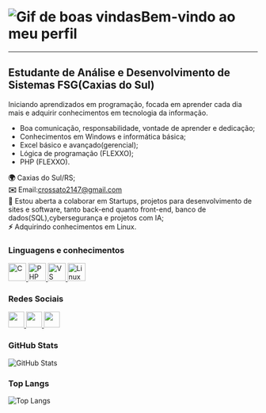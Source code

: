 <!DOCTYPE html>
<html lang="pt-BR">
<head>
    <meta charset="UTF-8">
    <meta name="viewport" content="width=device-width, initial-scale=1.0">
    <title>Carolina Demori Rossato</title>
</head>
<body>
    <h1><img src="https://user-images.githubusercontent.com/18350557/176309783-0785949b-9127-417c-8b55-ab5a4333674e.gif" alt="Gif de boas vindas">Bem-vindo ao meu perfil</h1>
    <hr>
    <h2>Estudante de Análise e Desenvolvimento de Sistemas FSG(Caxias do Sul)</h2>
    <p>Iniciando aprendizados em programação, focada em aprender cada dia mais e adquirir conhecimentos em tecnologia da informação.</p>
    <ul>
        <li>Boa comunicação, responsabilidade, vontade de aprender e dedicação;</li>
        <li>Conhecimentos em Windows e informática básica;</li>
        <li>Excel básico e avançado(gerencial);</li>
        <li>Lógica de programação (FLEXXO);</li>
        <li>PHP (FLEXXO).</li>
    </ul>
    <p>
        <strong>🌍</strong> Caxias do Sul/RS;<br>
        <strong>✉️</strong> Email:<a href="mailto:crossato2147@gmail.com">crossato2147@gmail.com</a><br>
        <strong>🤝</strong> Estou aberta a colaborar em Startups, projetos para desenvolvimento de sites e software, tanto back-end quanto front-end, banco de dados(SQL),cybersegurança e projetos com IA;<br>
        <strong>⚡</strong> Adquirindo conhecimentos em Linux.
    </p>
    <h3>Linguagens e conhecimentos</h3>
    <p align="left">
        <a href="https://docs.microsoft.com/en-us/cpp/?view=msvc-170" target="_blank" rel="noreferrer">
            <img src="https://raw.githubusercontent.com/danielcranney/readme-generator/main/public/icons/skills/c-colored.svg" width="36" height="36" alt="C">
        </a>
        <a href="https://www.php.net/" target="_blank" rel="noreferrer">
            <img src="https://raw.githubusercontent.com/danielcranney/readme-generator/main/public/icons/skills/php-colored.svg" width="36" height="36" alt="PHP">
        </a>
        <a href="https://code.visualstudio.com/" target="_blank" rel="noreferrer">
            <img src="https://raw.githubusercontent.com/danielcranney/readme-generator/main/public/icons/skills/visualstudiocode.svg" width="36" height="36" alt="VS Code">
        </a>
        <a href="https://www.linux.org" target="_blank" rel="noreferrer">
            <img src="https://raw.githubusercontent.com/danielcranney/readme-generator/main/public/icons/skills/linux-colored.svg" width="36" height="36" alt="Linux">
        </a>
    </p>
    <h3>Redes Sociais</h3>
    <p align="left">
        <a href="http://www.instagram.com/crossato2147" target="_blank" rel="noreferrer">
            <picture>
                <source media="(prefers-color-scheme: dark)" srcset="https://raw.githubusercontent.com/danielcranney/readme-generator/main/public/icons/socials/instagram-dark.svg">
                <source media="(prefers-color-scheme: light)" srcset="https://raw.githubusercontent.com/danielcranney/readme-generator/main/public/icons/socials/instagram.svg">
                <img src="https://raw.githubusercontent.com/danielcranney/readme-generator/main/public/icons/socials/instagram.svg" width="32" height="32">
            </picture>
        </a>
        <a href="https://www.linkedin.com/in/carolinademorirossato" target="_blank" rel="noreferrer">
            <picture>
                <source media="(prefers-color-scheme: dark)" srcset="https://raw.githubusercontent.com/danielcranney/readme-generator/main/public/icons/socials/linkedin-dark.svg">
                <source media="(prefers-color-scheme: light)" srcset="https://raw.githubusercontent.com/danielcranney/readme-generator/main/public/icons/socials/linkedin.svg">
                <img src="https://raw.githubusercontent.com/danielcranney/readme-generator/main/public/icons/socials/linkedin.svg" width="32" height="32">
            </picture>
        </a>
        <a href="https://www.stackoverflow.com/users/23186512/carolina-demori-rossato" target="_blank" rel="noreferrer">
            <picture>
                <source media="(prefers-color-scheme: dark)" srcset="https://raw.githubusercontent.com/danielcranney/readme-generator/main/public/icons/socials/stackoverflow-dark.svg">
                <source media="(prefers-color-scheme: light)" srcset="https://raw.githubusercontent.com/danielcranney/readme-generator/main/public/icons/socials/stackoverflow.svg">
                <img src="https://raw.githubusercontent.com/danielcranney/readme-generator/main/public/icons/socials/stackoverflow.svg" width="32" height="32">
            </picture>
        </a>
    </p>
    <h3>GitHub Stats</h3>
    <img src="https://github-readme-stats.vercel.app/api?username=carolinademorirossato&show_icons=true&theme=algolia" alt="GitHub Stats">
          </a>
    </p>
    <h3>Top Langs</h3>
    <img src="https://github-readme-stats.vercel.app/api/top-langs/?username=carolinademorirossato&layout=donut" alt="Top Langs"> 
</body>
</html>
